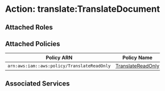 # Action: translate:TranslateDocument

## Attached Roles

## Attached Policies

| Policy ARN | Policy Name |
|------------|-------------|
| `arn:aws:iam::aws:policy/TranslateReadOnly` | [TranslateReadOnly](../policies.md#translatereadonly) |

## Associated Services

